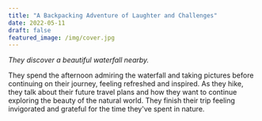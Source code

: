 ```yaml
---
title: "A Backpacking Adventure of Laughter and Challenges"
date: 2022-05-11
draft: false
featured_image: /img/cover.jpg
---
```


*They discover a beautiful waterfall nearby.*

They spend the afternoon admiring the waterfall and taking pictures before continuing on their journey, feeling refreshed and inspired. As they hike, they talk about their future travel plans and how they want to continue exploring the beauty of the natural world. They finish their trip feeling invigorated and grateful for the time they've spent in nature.

